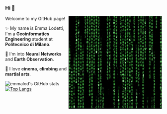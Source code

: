 ### Hi 👋

<img align="right" alt="GIF" height="300px" width="300px" src="giphy.gif" />

Welcome to my GitHub page!

✨ My name is Emma Lodetti, I'm a **Geoinformatics Engineering** student at **Politecnico di Milano**.

🔭 I'm into **Neural Networks** and **Earth Observation**.

💬 I love **cinema**, **climbing** and **martial arts**.


![emmalod's GitHub stats](https://github-readme-stats.vercel.app/api?username=emmalod&theme=merko&show_icons=true)
[![Top Langs](https://github-readme-stats.vercel.app/api/top-langs/?username=emmalod&layout=donut&theme=merko)](https://github.com/emmalod/github-readme-stats)

<!--
**emmalod/emmalod** is a ✨ _special_ ✨ repository because its `README.md` (this file) appears on your GitHub profile.

Here are some ideas to get you started:

- 🔭 I’m currently working on ...
- 🌱 I’m currently learning ...
- 👯 I’m looking to collaborate on ...
- 🤔 I’m looking for help with ...
- 💬 Ask me about ...
- 📫 How to reach me: ...
- 😄 Pronouns: ...
- ⚡ Fun fact: ...

<p align="center">
  <img width="250" src="https://media.giphy.com/media/jIgXf4hgbHCeKiXpvt/giphy.gif">
</p>




-->
